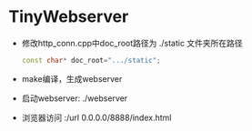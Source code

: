 # TinyWebserver

* 修改http_conn.cpp中doc_root路径为 ./static 文件夹所在路径

    ```C++
    const char* doc_root=".../static";
    ```
* make编译，生成webserver

* 启动webserver: ./webserver 

* 浏览器访问 :/url 0.0.0.0/8888/index.html
